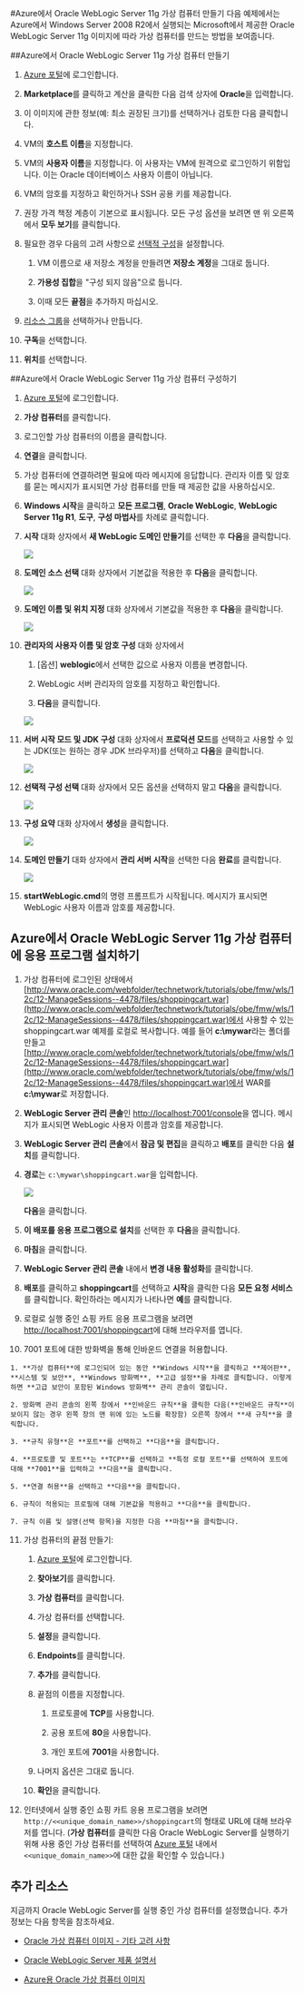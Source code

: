 <properties 
	pageTitle="Azure에서 Oracle WebLogic Server 12c 및 Oracle Database 12c 가상 컴퓨터 만들기" 
	description="Oracle WebLogic Server 12c 및 Microsoft Azure에서 Windows Server 2012에서 실행 중인 Oracle Database 12c 이미지를 만드는 예제를 단계별로 설명합니다." 
	services="virtual-machines" 
	authors="bbenz" 
	documentationCenter=""/>

<tags 
	ms.service="virtual-machines" 
	ms.devlang="na" 
	ms.topic="article" 
	ms.tgt_pltfrm="na" 
	ms.workload="infrastructure-services" 
	ms.date="06/22/2015" 
	ms.author="bbenz" />

#Azure에서 Oracle WebLogic Server 11g 가상 컴퓨터 만들기
다음 예제에서는 Azure에서 Windows Server 2008 R2에서 실행되는 Microsoft에서 제공한 Oracle WebLogic Server 11g 이미지에 따라 가상 컴퓨터를 만드는 방법을 보여줍니다.

##Azure에서 Oracle WebLogic Server 11g 가상 컴퓨터 만들기

1. [Azure 포털](https://ms.portal.azure.com/)에 로그인합니다.

2. **Marketplace**를 클릭하고 계산을 클릭한 다음 검색 상자에 **Oracle**을 입력합니다.

3. 이 이미지에 관한 정보(예: 최소 권장된 크기)를 선택하거나 검토한 다음 클릭합니다.

4. VM의 **호스트 이름**을 지정합니다.

5. VM의 **사용자 이름**을 지정합니다. 이 사용자는 VM에 원격으로 로그인하기 위함입니다. 이는 Oracle 데이터베이스 사용자 이름이 아닙니다.

6. VM의 암호를 지정하고 확인하거나 SSH 공용 키를 제공합니다.

7. 권장 가격 책정 계층이 기본으로 표시됩니다. 모든 구성 옵션을 보려면 맨 위 오른쪽에서 **모두 보기**를 클릭합니다.

8. 필요한 경우 다음의 고려 사항으로 [선택적 구성](https://msdn.microsoft.com/library/azure/dn763935.aspx)을 설정합니다.

	1. VM 이름으로 새 저장소 계정을 만들려면 **저장소 계정**을 그대로 둡니다.

	2. **가용성 집합**을 "구성 되지 않음"으로 둡니다.

	3. 이때 모든 **끝점**을 추가하지 마십시오.

9. [리소스 그룹](resource-group-portal.md)을 선택하거나 만듭니다.

10. **구독**을 선택합니다.

11. **위치**를 선택합니다.

##Azure에서 Oracle WebLogic Server 11g 가상 컴퓨터 구성하기

1. [Azure 포털](https://ms.portal.azure.com/)에 로그인합니다.

2. **가상 컴퓨터**를 클릭합니다.

3. 로그인할 가상 컴퓨터의 이름을 클릭합니다.

4. **연결**을 클릭합니다.

5. 가상 컴퓨터에 연결하려면 필요에 따라 메시지에 응답합니다. 관리자 이름 및 암호를 묻는 메시지가 표시되면 가상 컴퓨터를 만들 때 제공한 값을 사용하십시오.

6. **Windows 시작**을 클릭하고 **모든 프로그램**, **Oracle WebLogic**, **WebLogic Server 11g R1**, **도구**, **구성 마법사**를 차례로 클릭합니다.

7. **시작** 대화 상자에서 **새 WebLogic 도메인 만들기**를 선택한 후 **다음**을 클릭합니다.

	![](media/virtual-machines-creating-oracle-webLogic-server-11g-virtual-machine/image30.png)

8. **도메인 소스 선택** 대화 상자에서 기본값을 적용한 후 **다음**을 클릭합니다.

	![](media/virtual-machines-creating-oracle-webLogic-server-11g-virtual-machine/image31.png)

9. **도메인 이름 및 위치 지정** 대화 상자에서 기본값을 적용한 후 **다음**을 클릭합니다.

	![](media/virtual-machines-creating-oracle-webLogic-server-11g-virtual-machine/image32.png)

10. **관리자의 사용자 이름 및 암호 구성** 대화 상자에서

	1. [옵션] **weblogic**에서 선택한 값으로 사용자 이름을 변경합니다.

	2. WebLogic 서버 관리자의 암호를 지정하고 확인합니다.

	3. **다음**을 클릭합니다.

	![](media/virtual-machines-creating-oracle-webLogic-server-11g-virtual-machine/image33.png)

11. **서버 시작 모드 및 JDK 구성** 대화 상자에서 **프로덕션 모드**를 선택하고 사용할 수 있는 JDK(또는 원하는 경우 JDK 브라우저)를 선택하고 **다음**을 클릭합니다.

	![](media/virtual-machines-creating-oracle-webLogic-server-11g-virtual-machine/image34.png)

12.	**선택적 구성 선택** 대화 상자에서 모든 옵션을 선택하지 말고 **다음**을 클릭합니다.

	![](media/virtual-machines-creating-oracle-webLogic-server-11g-virtual-machine/image35.png)

13.	**구성 요약** 대화 상자에서 **생성**을 클릭합니다.
	
	![](media/virtual-machines-creating-oracle-webLogic-server-11g-virtual-machine/image35.png)

14.	**도메인 만들기** 대화 상자에서 **관리 서버 시작**을 선택한 다음 **완료**를 클릭합니다.

	![](media/virtual-machines-creating-oracle-webLogic-server-11g-virtual-machine/image37.png)

15.	**startWebLogic.cmd**의 명령 프롬프트가 시작됩니다. 메시지가 표시되면 WebLogic 사용자 이름과 암호를 제공합니다.

## Azure에서 Oracle WebLogic Server 11g 가상 컴퓨터에 응용 프로그램 설치하기

1. 가상 컴퓨터에 로그인된 상태에서 [http://www.oracle.com/webfolder/technetwork/tutorials/obe/fmw/wls/12c/12-ManageSessions--4478/files/shoppingcart.war](http://www.oracle.com/webfolder/technetwork/tutorials/obe/fmw/wls/12c/12-ManageSessions--4478/files/shoppingcart.war)에서 사용할 수 있는 shoppingcart.war 예제를 로컬로 복사합니다. 예를 들어 **c:\mywar**라는 폴더를 만들고 [http://www.oracle.com/webfolder/technetwork/tutorials/obe/fmw/wls/12c/12-ManageSessions--4478/files/shoppingcart.war](http://www.oracle.com/webfolder/technetwork/tutorials/obe/fmw/wls/12c/12-ManageSessions--4478/files/shoppingcart.war)에서 WAR를 **c:\mywar**로 저장합니다.

2. **WebLogic Server 관리 콘솔**인 [http://localhost:7001/console](http://localhost:7001/console)을 엽니다. 메시지가 표시되면 WebLogic 사용자 이름과 암호를 제공합니다.

3. **WebLogic Server 관리 콘솔**에서 **잠금 및 편집**을 클릭하고 **배포**를 클릭한 다음 **설치**를 클릭합니다.

4. **경로**는 `c:\mywar\shoppingcart.war`을 입력합니다.

	![](media/virtual-machines-creating-oracle-webLogic-server-11g-virtual-machine/image38.png)

	**다음**을 클릭합니다.

5. **이 배포를 응용 프로그램으로 설치**를 선택한 후 **다음**을 클릭합니다.

6. **마침**을 클릭합니다.

7. **WebLogic Server 관리 콘솔** 내에서 **변경 내용 활성화**를 클릭합니다.

8. **배포**를 클릭하고 **shoppingcart**를 선택하고 **시작**을 클릭한 다음 **모든 요청 서비스**를 클릭합니다. 확인하라는 메시지가 나타나면 **예**를 클릭합니다.

9. 로컬로 실행 중인 쇼핑 카트 응용 프로그램을 보려면 [http://localhost:7001/shoppingcart](http://localhost:7001/shoppingcart)에 대해 브라우저를 엽니다.

10.  7001 포트에 대한 방화벽을 통해 인바운드 연결을 허용합니다.

	1. **가상 컴퓨터**에 로그인되어 있는 동안 **Windows 시작**을 클릭하고 **제어판**, **시스템 및 보안**, **Windows 방화벽**, **고급 설정**을 차례로 클릭합니다. 이렇게 하면 **고급 보안이 포함된 Windows 방화벽** 관리 콘솔이 열립니다.

	2. 방화벽 관리 콘솔의 왼쪽 창에서 **인바운드 규칙**을 클릭한 다음(**인바운드 규칙**이 보이지 않는 경우 왼쪽 창의 맨 위에 있는 노드를 확장함) 오른쪽 창에서 **새 규칙**을 클릭합니다.

	3. **규칙 유형**은 **포트**를 선택하고 **다음**을 클릭합니다.

	4. **프로토콜 및 포트**는 **TCP**를 선택하고 **특정 로컬 포트**를 선택하여 포트에 대해 **7001**을 입력하고 **다음**을 클릭합니다.

	5. **연결 허용**을 선택하고 **다음**을 클릭합니다.

	6. 규칙이 적용되는 프로필에 대해 기본값을 적용하고 **다음**을 클릭합니다.

	7. 규칙 이름 및 설명(선택 항목)을 지정한 다음 **마침**을 클릭합니다.

11. 가상 컴퓨터의 끝점 만들기:

	1. [Azure 포털](https://ms.portal.azure.com/)에 로그인합니다.

    2. **찾아보기**를 클릭합니다.

    3. **가상 컴퓨터**를 클릭합니다.

    4. 가상 컴퓨터를 선택합니다.

	5. **설정**을 클릭합니다.

    6. **Endpoints**를 클릭합니다.

    7. **추가**를 클릭합니다.

    8. 끝점의 이름을 지정합니다.

		1. 프로토콜에 **TCP**를 사용합니다.

        2. 공용 포트에 **80**을 사용합니다.

        3. 개인 포트에 **7001**을 사용합니다.

    9. 나머지 옵션은 그대로 둡니다.

	10. **확인**을 클릭합니다.

12. 인터넷에서 실행 중인 쇼핑 카트 응용 프로그램을 보려면 `http://<<unique_domain_name>>/shoppingcart`의 형태로 URL에 대해 브라우저를 엽니다. (**가상 컴퓨터**를 클릭한 다음 Oracle WebLogic Server를 실행하기 위해 사용 중인 가상 컴퓨터를 선택하여 [Azure 포털](https://ms.portal.azure.com/) 내에서 `<<unique_domain_name>>`에 대한 값을 확인할 수 있습니다.)

## 추가 리소스

지금까지 Oracle WebLogic Server를 실행 중인 가상 컴퓨터를 설정했습니다. 추가 정보는 다음 항목을 참조하세요.

- [Oracle 가상 컴퓨터 이미지 - 기타 고려 사항](virtual-machines-miscellaneous-considerations-oracle-virtual-machine-images.md)

- [Oracle WebLogic Server 제품 설명서](http://www.oracle.com/technetwork/middleware/weblogic/documentation/index.html)

- [Azure용 Oracle 가상 컴퓨터 이미지](virtual-machines-oracle-list-oracle-virtual-machine-images.md)

<!---HONumber=July15_HO4-->